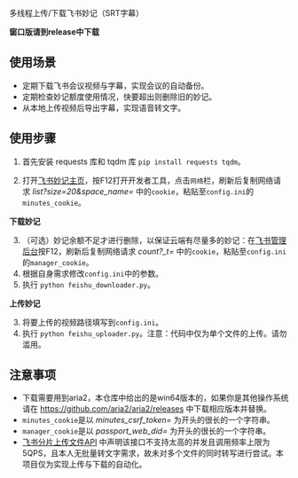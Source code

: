 多线程上传/下载飞书妙记（SRT字幕）

**窗口版请到release中下载**

## 使用场景

- 定期下载飞书会议视频与字幕，实现会议的自动备份。
- 定期检查妙记额度使用情况，快要超出则删除旧的妙记。
- 从本地上传视频后导出字幕，实现语音转文字。

## 使用步骤

1. 首先安装 requests 库和 tqdm 库 `pip install requests tqdm`。
  
2. 打开[飞书妙记主页](https://meetings.feishu.cn/minutes/home)，按F12打开开发者工具，点击`网络`栏，刷新后复制网络请求 *list?size=20&space_name=* 中的`cookie`，粘贴至`config.ini`的`minutes_cookie`。

**下载妙记**

3. （可选）妙记余额不足才进行删除，以保证云端有尽量多的妙记：在[飞书管理后台](https://home.feishu.cn/admin/index)按F12，刷新后复制网络请求 *count?_t=* 中的`cookie`，粘贴至`config.ini`的`manager_cookie`。
4. 根据自身需求修改`config.ini`中的参数。
5. 执行 `python feishu_downloader.py`。

**上传妙记**

3. 将要上传的视频路径填写到`config.ini`。
4. 执行 `python feishu_uploader.py`。注意：代码中仅为单个文件的上传。请勿滥用。

## 注意事项

- 下载需要用到aria2，本仓库中给出的是win64版本的，如果你是其他操作系统请在 https://github.com/aria2/aria2/releases 中下载相应版本并替换。
- `minutes_cookie`是以 *minutes_csrf_token=* 为开头的很长的一个字符串。
- `manager_cookie`是以 *passport_web_did=* 为开头的很长的一个字符串。
- [飞书分片上传文件API](https://open.feishu.cn/document/server-docs/docs/drive-v1/upload/multipart-upload-file-/introduction) 中声明该接口不支持太高的并发且调用频率上限为5QPS，且本人无批量转文字需求，故未对多个文件的同时转写进行尝试。本项目仅为实现上传与下载的自动化。
